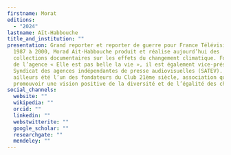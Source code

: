 ```yaml
---
firstname: Morat
editions:
  - "2024"
lastname: Aït-Habbouche
title_and_institution: ""
presentation: Grand reporter et reporter de guerre pour France Télévisions de
  1987 à 2000, Morad Ait-Habbouche produit et réalise aujourd’hui des
  collections documentaires sur les effets du changement climatique. Fondateur
  de l’agence « Elle est pas belle la vie », il est également vice-président du
  Syndicat des agences indépendantes de presse audiovisuelles (SATEV). Il a par
  ailleurs été l’un des fondateurs du Club 21ème siècle, association qui vise à
  promouvoir une vision positive de la diversité et de l’égalité des chances.
social_channels:
  website: ""
  wikipedia: ""
  orcid: ""
  linkedin: ""
  webstwitterite: ""
  google_scholar: ""
  researchgate: ""
  mendeley: ""
---
```

